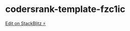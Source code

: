 # codersrank-template-fzc1ic

[Edit on StackBlitz ⚡️](https://stackblitz.com/edit/codersrank-template-fzc1ic)